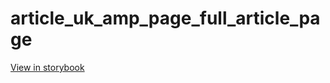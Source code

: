# article_uk_amp_page_full_article_page

[View in storybook](https://raw.githack.com/Independent-Digital-News-and-Media-Ltd/indy-pwamp-sb/PR-1210-sb/index.html?path=/story/article_uk_amp_page_full_article_page)